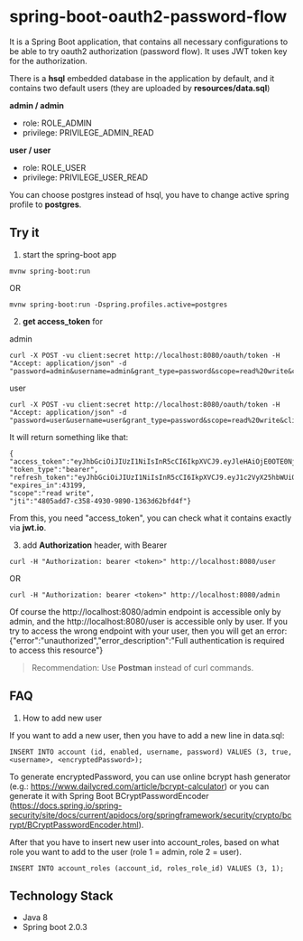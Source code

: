 # spring-boot-oauth2-password-flow

It is a Spring Boot application, that contains all necessary configurations to be able to try oauth2 authorization (password flow).
It uses JWT token key for the authorization.

There is a **hsql** embedded database in the application by default, and it contains two default users (they are uploaded by **resources/data.sql**) 

**admin / admin**
  - role: ROLE_ADMIN
  - privilege: PRIVILEGE_ADMIN_READ

**user / user**
  - role: ROLE_USER
  - privilege: PRIVILEGE_USER_READ

You can choose postgres instead of hsql, you have to change active spring profile to **postgres**.

## Try it

1. start the spring-boot app 
```
mvnw spring-boot:run 
```

OR 

```
mvnw spring-boot:run -Dspring.profiles.active=postgres
```

2. **get access_token** for

admin

```
curl -X POST -vu client:secret http://localhost:8080/oauth/token -H "Accept: application/json" -d "password=admin&username=admin&grant_type=password&scope=read%20write&client_secret=secret&client_id=client"
```

user

```
curl -X POST -vu client:secret http://localhost:8080/oauth/token -H "Accept: application/json" -d "password=user&username=user&grant_type=password&scope=read%20write&client_secret=secret&client_id=client"
```

It will return something like that:
```
{
"access_token":"eyJhbGciOiJIUzI1NiIsInR5cCI6IkpXVCJ9.eyJleHAiOjE0OTE0NjYxMTYsInVzZXJfbmFtZSI6InVzZXIiLCJhdXRob3JpdGllcyI6WyJQUklWSUxFR0VfVVNFUl9SRUFEIl0sImp0aSI6IjQ4MDVhZGQ3LWMzNTgtNDkzMC05ODkwLTEzNjNkNjJiZmQ0ZiIsImNsaWVudF9pZCI6ImNsaWVudCIsInNjb3BlIjpbInJlYWQiLCJ3cml0ZSJdfQ.7nMeIVuskhkmHXxX6CC6RZf9A_aXxsaoTXev6av4h64",
"token_type":"bearer",
"refresh_token":"eyJhbGciOiJIUzI1NiIsInR5cCI6IkpXVCJ9.eyJ1c2VyX25hbWUiOiJ1c2VyIiwic2NvcGUiOlsicmVhZCIsIndyaXRlIl0sImF0aSI6IjQ4MDVhZGQ3LWMzNTgtNDkzMC05ODkwLTEzNjNkNjJiZmQ0ZiIsImV4cCI6MTQ5NDAxNDkxNiwiYXV0aG9yaXRpZXMiOlsiUFJJVklMRUdFX1VTRVJfUkVBRCJdLCJqdGkiOiI2MmU0MTU3Yy1hOWNiLTRlYjMtODg1Ni0wMmJhOWI1ZjQ3OWQiLCJjbGllbnRfaWQiOiJjbGllbnQifQ.1fexTQcFC80VkqbDo5zJfCzq0vbPPvJVPp8Nr3CwH68",
"expires_in":43199,
"scope":"read write",
"jti":"4805add7-c358-4930-9890-1363d62bfd4f"}
```
From this, you need "access_token", you can check what it contains exactly via **jwt.io**.

3. add **Authorization** header, with Bearer <token>

```
curl -H "Authorization: bearer <token>" http://localhost:8080/user
```

OR

```
curl -H "Authorization: bearer <token>" http://localhost:8080/admin
```

Of course the http://localhost:8080/admin endpoint is accessible only by admin, and the http://localhost:8080/user is accessible only by user.
If you try to access the wrong endpoint with your user, then you will get an error:
{"error":"unauthorized","error_description":"Full authentication is required to access this resource"} 

> Recommendation: 
>    Use **Postman** instead of curl commands.

## FAQ

1. How to add new user

If you want to add a new user, then you have to add a new line in data.sql:

```  
INSERT INTO account (id, enabled, username, password) VALUES (3, true, <username>, <encryptedPassword>);
```

To generate encryptedPassword, you can use online bcrypt hash generator (e.g.: https://www.dailycred.com/article/bcrypt-calculator) or you can generate it with Spring Boot BCryptPasswordEncoder (https://docs.spring.io/spring-security/site/docs/current/apidocs/org/springframework/security/crypto/bcrypt/BCryptPasswordEncoder.html).

After that you have to insert new user into account_roles, based on what role you want to add to the user (role 1 = admin, role 2 = user).

```
INSERT INTO account_roles (account_id, roles_role_id) VALUES (3, 1);
```



## Technology Stack

* Java 8
* Spring boot 2.0.3